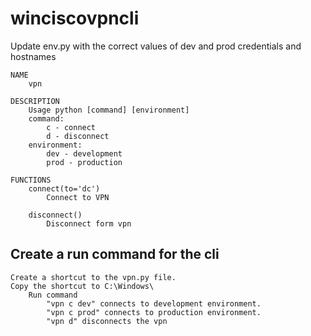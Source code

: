 # winciscovpncli
Update env.py with the correct values of dev and prod credentials and hostnames

    NAME
        vpn
    
    DESCRIPTION
        Usage python [command] [environment]
        command:
            c - connect
            d - disconnect
        environment:
            dev - development
            prod - production
    
    FUNCTIONS
        connect(to='dc')
            Connect to VPN
    
        disconnect()
            Disconnect form vpn
    

## Create a run command for the cli
    
    Create a shortcut to the vpn.py file.
    Copy the shortcut to C:\Windows\
        Run command 
            "vpn c dev" connects to development environment.
            "vpn c prod" connects to production environment.
            "vpn d" disconnects the vpn
